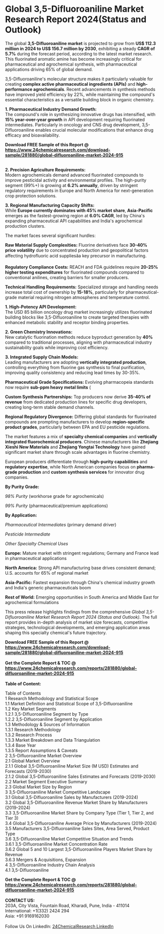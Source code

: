 <h1>Global 3,5-Difluoroaniline Market Research Report 2024(Status and Outlook)</h1><p>The global <strong>3,5-Difluoroaniline market</strong> is projected to grow from <strong>US$ 112.3 million in 2024 to US$ 156.7 million by 2030</strong>, exhibiting a steady <strong>CAGR of 5.7%</strong> during the forecast period, according to the latest market research. This fluorinated aromatic amine has become increasingly critical for pharmaceutical and agrochemical synthesis, with pharmaceutical applications driving 65% of global demand.</p><p>3,5-Difluoroaniline's molecular structure makes it particularly valuable for creating <strong>complex active pharmaceutical ingredients (APIs)</strong> and <strong>high-performance agrochemicals</strong>. Recent advancements in synthesis methods have improved yield efficiency by 22%, while maintaining the compound's essential characteristics as a versatile building block in organic chemistry.</p><p><strong>1. Pharmaceutical Industry Demand Growth:</strong><br>
The compound's role in synthesizing innovative drugs has intensified, with <strong>15% year-over-year growth</strong> in API development requiring fluorinated intermediates. Particularly in oncology and CNS drug development, 3,5-Difluoroaniline enables crucial molecular modifications that enhance drug efficacy and bioavailability.</p><div><b>Download FREE Sample of this Report @ 
            <a href="https://www.24chemicalresearch.com/download-sample/281880/global-difluoroaniline-market-2024-915">
            https://www.24chemicalresearch.com/download-sample/281880/global-difluoroaniline-market-2024-915</a></b></div><br><p><strong>2. Precision Agriculture Requirements:</strong><br>
Modern agrochemicals demand advanced fluorinated compounds to improve pesticidal activity and environmental profiles. The high-purity segment (99%+) is growing at <strong>6.2% annually</strong>, driven by stringent regulatory requirements in Europe and North America for next-generation crop protection solutions.</p><p><strong>3. Regional Manufacturing Capacity Shifts:</strong><br>
While <strong>Europe currently dominates with 45% market share</strong>, <strong>Asia-Pacific</strong> emerges as the fastest-growing region at <strong>6.0% CAGR</strong>, led by China's expanding pharmaceutical API capabilities and India's agrochemical production clusters.</p><p>The market faces several significant hurdles:</p><p><strong>Raw Material Supply Complexities:</strong> Fluorine derivatives face <strong>30-40% price volatility</strong> due to concentrated production and geopolitical factors affecting hydrofluoric acid suppliesâa key precursor in manufacturing.</p><p><strong>Regulatory Compliance Costs:</strong> REACH and FDA guidelines require <strong>20-25% higher testing expenditures</strong> for fluorinated compounds compared to conventional anilines, creating barriers for smaller producers.</p><p><strong>Technical Handling Requirements:</strong> Specialized storage and handling needs increase total cost of ownership by <strong>15-18%</strong>, particularly for pharmaceutical-grade material requiring nitrogen atmospheres and temperature control.</p><p><strong>1. High-Potency API Development:</strong><br>
The USD 85 billion oncology drug market increasingly utilizes fluorinated building blocks like 3,5-Difluoroaniline to create targeted therapies with enhanced metabolic stability and receptor binding properties.</p><p><strong>2. Green Chemistry Innovations:</strong><br>
New catalytic fluorination methods reduce byproduct generation by <strong>40%</strong> compared to traditional processes, aligning with pharmaceutical industry sustainability goals while improving cost efficiency.</p><p><strong>3. Integrated Supply Chain Models:</strong><br>
Leading manufacturers are adopting <strong>vertically integrated production</strong>, controlling everything from fluorine gas synthesis to final purification, improving quality consistency and reducing lead times by 30-35%.</p><p><strong>Pharmaceutical Grade Specifications:</strong> Evolving pharmacopeia standards now require <strong>sub-ppm heavy metal limits</strong> (
	</p><p><strong>Custom Synthesis Partnerships:</strong> Top producers now derive <strong>35-40% of revenue</strong> from dedicated production lines for specific drug developers, creating long-term stable demand channels.</p><p><strong>Regional Regulatory Divergence:</strong> Differing global standards for fluorinated compounds are prompting manufacturers to develop <strong>region-specific product grades</strong>, particularly between EPA and EU pesticide regulations.</p><p>The market features a mix of <strong>specialty chemical companies</strong> and <strong>vertically integrated fluorochemical producers</strong>. Chinese manufacturers like <strong>Zhejiang Xieshi New Materials</strong> and <strong>Zhejiang Yongtai Technology</strong> have gained significant market share through scale advantages in fluorine chemistry.</p><p>European producers differentiate through <strong>high-purity capabilities</strong> and <strong>regulatory expertise</strong>, while North American companies focus on <strong>pharma-grade production</strong> and <strong>custom synthesis services</strong> for innovator drug companies.</p><p><strong>By Purity Grade:</strong></p><p><em>98% Purity</em> (workhorse grade for agrochemicals)</p><p><em>99% Purity</em> (pharmaceutical/premium applications)</p><p><strong>By Application:</strong></p><p><em>Pharmaceutical Intermediates</em> (primary demand driver)</p><p><em>Pesticide Intermediate</em></p><p><em>Other Specialty Chemical Uses</em></p><p><strong>Europe:</strong> Mature market with stringent regulations; Germany and France lead in pharmaceutical applications</p><p><strong>North America:</strong> Strong API manufacturing base drives consistent demand; U.S. accounts for 65% of regional market</p><p><strong>Asia-Pacific:</strong> Fastest expansion through China's chemical industry growth and India's generic pharmaceuticals boom</p><p><strong>Rest of World:</strong> Emerging opportunities in South America and Middle East for agrochemical formulations</p><p>This press release highlights findings from the comprehensive <em>Global 3,5-Difluoroaniline Market Research Report 2024 (Status and Outlook)</em>. The full report provides in-depth analysis of market size forecasts, competitive strategies, technological developments, and emerging application areas shaping this specialty chemical's future trajectory.</p><div><b>Download FREE Sample of this Report @ 
            <a href="https://www.24chemicalresearch.com/download-sample/281880/global-difluoroaniline-market-2024-915">
            https://www.24chemicalresearch.com/download-sample/281880/global-difluoroaniline-market-2024-915</a></b></div><br><div><b>Get the Complete Report & TOC @ 
            <a href="https://www.24chemicalresearch.com/reports/281880/global-difluoroaniline-market-2024-915">
            https://www.24chemicalresearch.com/reports/281880/global-difluoroaniline-market-2024-915</a></b></div><br>
            <b>Table of Content:</b><p>Table of Contents<br />
 1 Research Methodology and Statistical Scope<br />
 1.1 Market Definition and Statistical Scope of 3,5-Difluoroaniline<br />
 1.2 Key Market Segments<br />
 1.2.1 3,5-Difluoroaniline Segment by Type<br />
 1.2.2 3,5-Difluoroaniline Segment by Application<br />
 1.3 Methodology & Sources of Information<br />
 1.3.1 Research Methodology<br />
 1.3.2 Research Process<br />
 1.3.3 Market Breakdown and Data Triangulation<br />
 1.3.4 Base Year<br />
 1.3.5 Report Assumptions & Caveats<br />
 2 3,5-Difluoroaniline Market Overview<br />
 2.1 Global Market Overview<br />
 2.1.1 Global 3,5-Difluoroaniline Market Size (M USD) Estimates and Forecasts (2019-2030)<br />
 2.1.2 Global 3,5-Difluoroaniline Sales Estimates and Forecasts (2019-2030)<br />
 2.2 Market Segment Executive Summary<br />
 2.3 Global Market Size by Region<br />
 3 3,5-Difluoroaniline Market Competitive Landscape<br />
 3.1 Global 3,5-Difluoroaniline Sales by Manufacturers (2019-2024)<br />
 3.2 Global 3,5-Difluoroaniline Revenue Market Share by Manufacturers (2019-2024)<br />
 3.3 3,5-Difluoroaniline Market Share by Company Type (Tier 1, Tier 2, and Tier 3)<br />
 3.4 Global 3,5-Difluoroaniline Average Price by Manufacturers (2019-2024)<br />
 3.5 Manufacturers 3,5-Difluoroaniline Sales Sites, Area Served, Product Type<br />
 3.6 3,5-Difluoroaniline Market Competitive Situation and Trends<br />
 3.6.1 3,5-Difluoroaniline Market Concentration Rate<br />
 3.6.2 Global 5 and 10 Largest 3,5-Difluoroaniline Players Market Share by Revenue<br />
 3.6.3 Mergers & Acquisitions, Expansion<br />
 4 3,5-Difluoroaniline Industry Chain Analysis<br />
 4.1 3,5-Difluoroaniline </p><div><b>Get the Complete Report & TOC @ 
            <a href="https://www.24chemicalresearch.com/reports/281880/global-difluoroaniline-market-2024-915">
            https://www.24chemicalresearch.com/reports/281880/global-difluoroaniline-market-2024-915</a></b></div><br><b>CONTACT US:</b><br>
            203A, City Vista, Fountain Road, Kharadi, Pune, India - 411014<br>
            International: +1(332) 2424 294<br>
            Asia: +91 9169162030 <br><br>
            Follow Us On LinkedIn: <a href="https://www.linkedin.com/company/24chemicalresearch/">24ChemicalResearch LinkedIn</a>